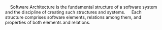 $\quad$Software Architecture is the fundamental structure of a software system and the discipline of creating such structures and systems.
$\quad$Each structure comprises software elements, relations among them, and properties of both elements and relations.